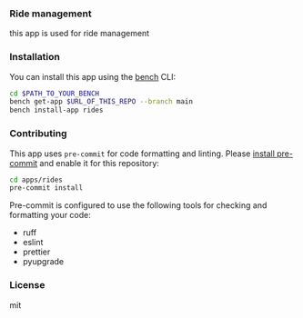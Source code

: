 ### Ride management

this app is used for ride management

### Installation

You can install this app using the [bench](https://github.com/frappe/bench) CLI:

```bash
cd $PATH_TO_YOUR_BENCH
bench get-app $URL_OF_THIS_REPO --branch main
bench install-app rides
```

### Contributing

This app uses `pre-commit` for code formatting and linting. Please [install pre-commit](https://pre-commit.com/#installation) and enable it for this repository:

```bash
cd apps/rides
pre-commit install
```

Pre-commit is configured to use the following tools for checking and formatting your code:

- ruff
- eslint
- prettier
- pyupgrade

### License

mit
